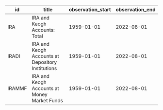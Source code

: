 | id     | title                                             | observation_start   | observation_end   |
|--------|---------------------------------------------------|---------------------|-------------------|
| IRA    | IRA and Keogh Accounts: Total                     | 1959-01-01          | 2022-08-01        |
| IRADI  | IRA and Keogh Accounts at Depository Institutions | 1959-01-01          | 2022-08-01        |
| IRAMMF | IRA and Keogh Accounts at Money Market Funds      | 1959-01-01          | 2022-08-01        |